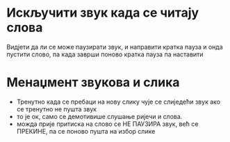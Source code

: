 # Искључити звук када се читају слова

Видјети да ли се може паузирати звук, и направити кратка пауза и онда пустити слово, па када заврши поново кратка пауза па наставити

# Менаџмент звукова и слика

+ Тренутно када се пребаци на нову слику чује се слиједећи звук ако се тренутно не пушта звук
+ то је ок, само се демотивише слушање ријечи и слова.
+ можда прије притиска на слово се НЕ ПАУЗИРА звук, већ се ПРЕКИНЕ, па се поново пушта на избор слике

